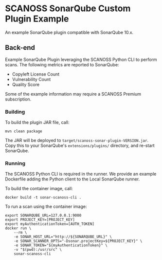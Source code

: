 SCANOSS SonarQube Custom Plugin Example 
==========

An example SonarQube plugin compatible with SonarQube 10.x.

Back-end
--------

Example SonarQube Plugin leveraging the SCANOSS Python CLI to perform scans. The following metrics are reported to SonarQube:

* Copyleft License Count
* Vulnerability Count
* Quality Score

Some of the example information may require a SCANOSS Premium subscription. 

### Building

To build the plugin JAR file, call:

```
mvn clean package
```

The JAR will be deployed to `target/scanoss-sonar-plugin-VERSION.jar`. Copy this to your SonarQube's `extensions/plugins/` directory, and re-start SonarQube.

### Running

The SCANOSS Python CLI is required in the runner. We provide an example Dockerfile adding the Python client to the Local SonarQube runner.

To build the container image, call:

```
docker build -t sonar-scanoss-cli .
``` 

To run a scan using the container image:

```
export SONARQUBE_URL=127.0.0.1:9000
export PROJECT_KEY=[PROJECT_KEY]
export myAuthenticationToken=[AUTH_TOKEN]
docker run \
    --rm \
    -e SONAR_HOST_URL="http://${SONARQUBE_URL}" \
    -e SONAR_SCANNER_OPTS="-Dsonar.projectKey=${PROJECT_KEY}" \
    -e SONAR_TOKEN="${myAuthenticationToken}" \
    -v "$(pwd):/usr/src" \
    sonar-scanoss-cli
```